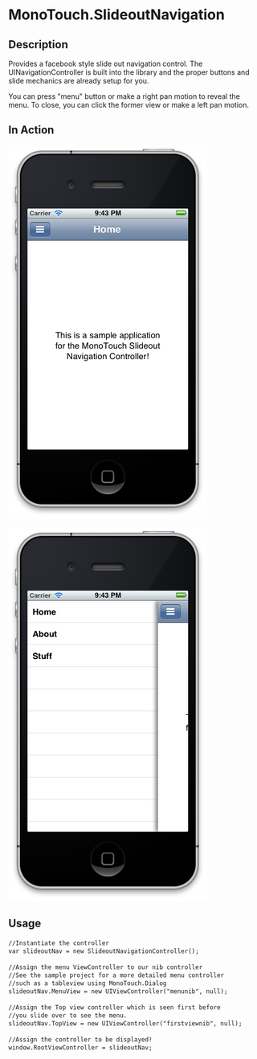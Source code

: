 MonoTouch.SlideoutNavigation
============================

Description
-----------

Provides a facebook style slide out navigation control.
The UINavigationController is built into the library and
the proper buttons and slide mechanics are already setup for you.

You can press "menu" button or make a right pan motion to reveal the menu.
To close, you can click the former view or make a left pan motion.

In Action
---------

![Image 1](/Screenshots/img1.png "Image1")

![Image 2](/Screenshots/img2.png "Image2")


Usage
-----

    //Instantiate the controller
    var slideoutNav = new SlideoutNavigationController();
    
    //Assign the menu ViewController to our nib controller
    //See the sample project for a more detailed menu controller
    //such as a tableview using MonoTouch.Dialog
    slideoutNav.MenuView = new UIViewController("menunib", null);

    //Assign the Top view controller which is seen first before
    //you slide over to see the menu.
    slideoutNav.TopView = new UIViewController("firstviewnib", null);

    //Assign the controller to be displayed!
    window.RootViewController = slideoutNav;
